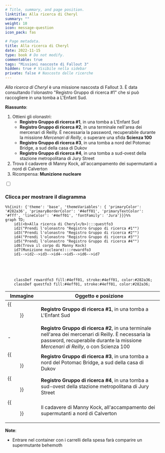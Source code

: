 ```yaml
---
# Title, summary, and page position.
linktitle: Alla ricerca di Cheryl
summary: ""
weight: 10
icon: message-question
icon_pack: fas

# Page metadata.
title: Alla ricerca di Cheryl
date: 2022-11-15
type: book # Do not modify.
commentable: true
tags: "Missioni nascoste di Fallout 3"
hidden: true # Visibile nella sidebar
private: false # Nascosto dalle ricerche
---
```


<div class="fo3">

*Alla ricerca di Cheryl* è una missione nascosta di Fallout 3. È data consultando l'olonastro "Registro Gruppo di ricerca #1" che si può raccogliere in una tomba a L'Enfant Sud.

**Riassunto**:
1. Ottieni gli olonastri:
   - **Registro Gruppo di ricerca #1**, in una tomba a L'Enfant Sud
   - **Registro Gruppo di ricerca #2**, in una terminale nell'area dei mercenari di Reilly. È necessaria la password, recuperabile durante la missione *Mercenari di Reilly*, o superare una sfida **Scienza 100**
   - **Registro Gruppo di ricerca #3**, in una tomba a nord del Potomac Bridge, a sud della casa di Dukov
   - **Registro Gruppo di ricerca #4**, in una tomba a sud-ovest della stazione metropolitana di Jury Street
2. Trova il cadavere di Manny Kock, all'accampamento dei supermutanti a nord di Calverton
3. Ricompensa: **Munizione nucleare**


<section class="chart-collapse">
<input type="checkbox" name="collapse2" id="handle2">
<h3 class="handle">
<label for="handle2">Clicca per mostrare il diagramma</label>
</h3>
<div class="content">

```mermaid
%%{init: {'theme': 'base', 'themeVariables': { 'primaryColor': '#282a36', 'primaryBorderColor': '#4eff01', 'primaryTextColor': '#fff', 'lineColor': '#4eff01', 'fontFamily': 'Jura'}}}%%
graph TD;
    id1(<b>Alla ricerca di Cheryl</b>):::questfo3
    id2("Prendi l'olonastro "Registro Gruppo di ricerca #1"")
    id3("Prendi l'olonastro "Registro Gruppo di ricerca #2"")
    id4("Prendi l'olonastro "Registro Gruppo di ricerca #3"")
    id5("Prendi l'olonastro "Registro Gruppo di ricerca #4"")
    id6(Trova il corpo di Manny Kock)
    id7(Munizione nucleare):::rewardfo3
    id1-->id2-->id3-->id4-->id5-->id6-->id7
    
    
    
    
    
    classDef rewardfo3 fill:#4eff01, stroke:#4eff01, color:#282a36;
    classDef questfo3 fill:#4eff01, stroke:#4eff01, color:#282a36;
```

</div>
</section>


| Immagine | Oggetto e posizione |
| -------- | ------------------- |
|  {{<figure src="fo3/Search_party_log1.webp">}} | **Registro Gruppo di ricerca #1**, in una tomba a L'Enfant Sud  |
| -  |  **Registro Gruppo di ricerca #2**, in una terminale nell'area dei mercenari di Reilly. È necessaria la password, recuperabile durante la missione *Mercenari di Reilly*, o con Scienza 100 |
|  {{<figure src="fo3/Search_Party_Log_3_pos.webp">}} |  **Registro Gruppo di ricerca #3**, in una tomba a nord del Potomac Bridge, a sud della casa di Dukov |
| {{<figure src="fo3/Search_Party_Log_4_pos.webp">}} | **Registro Gruppo di ricerca #4**, in una tomba a sud-ovest della stazione metropolitana di Jury Street  |
|  {{<figure src="fo3/Searching_for_Cheryl.webp">}}  | Il cadavere di Manny Kock, all'accampamento dei supermutanti a nord di Calverton  |



**Note**:
- Entrare nel container con i carrelli della spesa farà comparire un supermutante behemoth

</div>